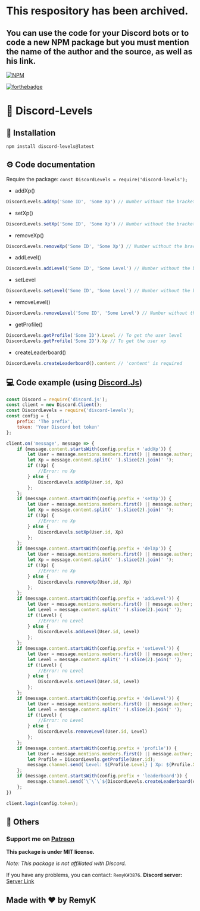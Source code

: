 # This respository has been archived.
## You can use the code for your Discord bots or to code a new NPM package but you must mention the name of the author and the source, as well as his link.

[![NPM](https://nodei.co/npm/discord-levels.png)](https://nodei.co/npm/discord-levels/)

[![forthebadge](https://forthebadge.com/images/badges/made-with-javascript.svg)](https://forthebadge.com)

# 🔐 Discord-Levels

## 🔩 Installation
```
npm install discord-levels@latest
```
## ⚙ Code documentation
Require the package: `const DiscordLevels = require('discord-levels');`
 - addXp()
```javascript
DiscordLevels.addXp('Some ID', 'Some Xp') // Number without the bracketss
```

 - setXp()
```javascript
DiscordLevels.setXp('Some ID', 'Some Xp') // Number without the brackets
```

 - removeXp()
```javascript
DiscordLevels.removeXp('Some ID', 'Some Xp') // Number without the brackets
```

 - addLevel()
```javascript
DiscordLevels.addLevel('Some ID', 'Some Level') // Number without the brackets
```

 - setLevel
```javascript
DiscordLevels.setLevel('Some ID', 'Some Level') // Number without the brackets
```

 - removeLevel()
```javascript
DiscordLevels.removeLevel('Some ID', 'Some Level') // Number without the brackets
```

 - getProfile()
```javascript
DiscordLevels.getProfile('Some ID').Level // To get the user level
DiscordLevels.getProfile('Some ID').Xp // To get the user xp
```

 - createLeaderboard()
 ```javascript
 DiscordLevels.createLeaderboard().content // 'content' is required
 ```
 
## 💻 Code example (using [Discord.Js](https://www.npmjs.com/package/discord.js))
```javascript
const Discord = require('discord.js');
const client = new Discord.Client();
const DiscordLevels = require('discord-levels');
const config = {
    prefix: 'The prefix',
    token: 'Your Discord bot token'
};

client.on('message', message => {
    if (message.content.startsWith(config.prefix + 'addXp')) {
        let User = message.mentions.members.first() || message.author;
        let Xp = message.content.split(' ').slice(2).join(' ');
        if (!Xp) {
            //Error: no Xp
        } else {
            DiscordLevels.addXp(User.id, Xp)
        };
    };
    if (message.content.startsWith(config.prefix + 'setXp')) {
        let User = message.mentions.members.first() || message.author;
        let Xp = message.content.split(' ').slice(2).join(' ');
        if (!Xp) {
            //Error: no Xp
        } else {
            DiscordLevels.setXp(User.id, Xp)
        };
    };
    if (message.content.startsWith(config.prefix + 'delXp')) {
        let User = message.mentions.members.first() || message.author;
        let Xp = message.content.split(' ').slice(2).join(' ');
        if (!Xp) {
            //Error: no Xp
        } else {
            DiscordLevels.removeXp(User.id, Xp)
        };
    };
    if (message.content.startsWith(config.prefix + 'addLevel')) {
        let User = message.mentions.members.first() || message.author;
        let Level = message.content.split(' ').slice(2).join(' ');
        if (!Level) {
            //Error: no Level
        } else {
            DiscordLevels.addLevel(User.id, Level)
        };
    };
    if (message.content.startsWith(config.prefix + 'setLevel')) {
        let User = message.mentions.members.first() || message.author;
        let Level = message.content.split(' ').slice(2).join(' ');
        if (!Level) {
            //Error: no Level
        } else {
            DiscordLevels.setLevel(User.id, Level)
        };
    };
    if (message.content.startsWith(config.prefix + 'delLevel')) {
        let User = message.mentions.members.first() || message.author;
        let Level = message.content.split(' ').slice(2).join(' ');
        if (!Level) {
            //Error: no Level
        } else {
            DiscordLevels.removeLevel(User.id, Level)
        };
    };
    if (message.content.startsWith(config.prefix + 'profile')) {
        let User = message.mentions.members.first() || message.author;
        let Profile = DiscordLevels.getProfile(User.id);
        message.channel.send(`Level: ${Profile.Level} | Xp: ${Profile.Xp}`)
    };
    if (message.content.startsWith(config.prefix + 'leaderboard')) {
        message.channel.send(`\`\`\`${DiscordLevels.createLeaderboard(client).content}\`\`\``);
    };
})

client.login(config.token);
```

## 🚀 Others

### Support me on [Patreon](https://www.patreon.com/remyk)

**This package is under MIT license.**

*Note: This package is not affiliated with Discord.*

If you have any problems, you can contact: `RemyK#3876`.
**Discord server:** [Server Link](https://discord.gg/ZCzxymB)


## **Made with ❤ by RemyK**

